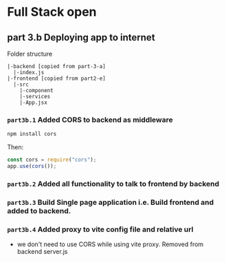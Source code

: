 # Full Stack open

## part 3.b Deploying app to internet

Folder structure

```
|-backend [copied from part-3-a]
  |-index.js
|-frontend [copied from part2-e]
  |-src
    |-component
    |-services
    |-App.jsx
```

### `part3b.1` Added CORS to backend as middleware

```bash
npm install cors
```

Then:

```js
const cors = require("cors");
app.use(cors());
```

### `part3b.2` Added all functionality to talk to frontend by backend

### `part3b.3` Build Single page application i.e. Build frontend and added to backend.

### `part3b.4` Added proxy to vite config file and relative url

- we don't need to use CORS while using vite proxy. Removed from backend server.js
